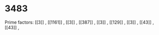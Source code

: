 # 3483

Prime factors: [[3]] , [[1161]] , [[3]] , [[387]] , [[3]] , [[129]] , [[3]] , [[43]] , [[43]] , 